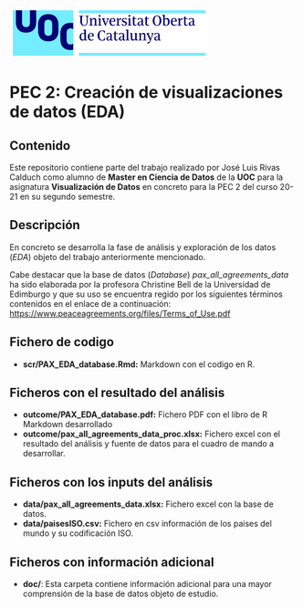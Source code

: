 ![Logo UOC](img/logo_uoc_peq.png?raw=true) 
  
# PEC 2: Creación de visualizaciones de datos (EDA)

## Contenido

Este repositorio contiene parte del trabajo realizado por José Luis Rivas Calduch como alumno de **Master en Ciencia de Datos** de la **UOC** para la asignatura **Visualización de Datos** en concreto para la PEC 2 del curso 20-21 en su segundo semestre.

## Descripción

En concreto se desarrolla la fase de análisis y exploración de los datos (*EDA*) objeto del trabajo anteriormente mencionado.

Cabe destacar que la base de datos (*Database*) *pax_all_agreements_data* ha sido elaborada por la profesora Christine Bell de la Universidad de Edimburgo y que su uso se encuentra regido por los siguientes términos contenidos en el enlace de a continuación: https://www.peaceagreements.org/files/Terms_of_Use.pdf

## Fichero de codigo
* **scr/PAX_EDA_database.Rmd:** Markdown con el codigo en R.

## Ficheros con el resultado del análisis
* **outcome/PAX_EDA_database.pdf:** Fichero PDF con el libro de R Markdown desarrollado
* **outcome/pax_all_agreements_data_proc.xlsx:** Fichero excel con el resultado del análisis y fuente de datos para el cuadro de mando a desarrollar. 

## Ficheros con los inputs del análisis
* **data/pax_all_agreements_data.xlsx:** Fichero excel con la base de datos.  
* **data/paisesISO.csv:** Fichero en csv información de los paises del mundo y su codificación ISO.

## Ficheros con información adicional 
* **doc/**: Esta carpeta contiene información adicional para una mayor comprensión de la base de datos objeto de estudio.

